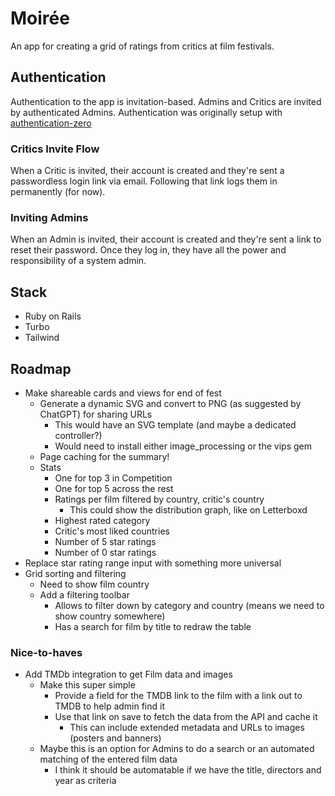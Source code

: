 # Moirée

An app for creating a grid of ratings from critics at film festivals.

## Authentication
Authentication to the app is invitation-based. Admins and Critics are invited by authenticated Admins.
Authentication was originally setup with [authentication-zero](https://github.com/lazaronixon/authentication-zero)

### Critics Invite Flow

When a Critic is invited, their account is created and they're sent a passwordless login link via email. Following that link logs them in permanently (for now).

### Inviting Admins

When an Admin is invited, their account is created and they're sent a link to reset their password. Once they log in, they have all the power and responsibility of a system admin.

## Stack
- Ruby on Rails
- Turbo
- Tailwind


## Roadmap
- Make shareable cards and views for end of fest
  - Generate a dynamic SVG and convert to PNG (as suggested by ChatGPT) for sharing URLs
    - This would have an SVG template (and maybe a dedicated controller?)
    - Would need to install either image_processing or the vips gem
  - Page caching for the summary!
  - Stats
    - One for top 3 in Competition
    - One for top 5 across the rest
    - Ratings per film filtered by country, critic's country
      - This could show the distribution graph, like on Letterboxd
    - Highest rated category
    - Critic's most liked countries
    - Number of 5 star ratings
    - Number of 0 star ratings
- Replace star rating range input with something more universal
- Grid sorting and filtering
  - Need to show film country
  - Add a filtering toolbar
    - Allows to filter down by category and country (means we need to show country somewhere)
    - Has a search for film by title to redraw the table

### Nice-to-haves
- Add TMDb integration to get Film data and images
  - Make this super simple
    - Provide a field for the TMDB link to the film with a link out to TMDB to help admin find it
    - Use that link on save to fetch the data from the API and cache it
      - This can include extended metadata and URLs to images (posters and banners)
  - Maybe this is an option for Admins to do a search or an automated matching of the entered film data
    - I think it should be automatable if we have the title, directors and year as criteria
